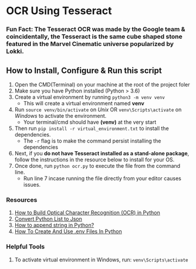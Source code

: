 # OCR Using Tesseract
### Fun Fact: The Tesseract OCR was made by the Google team & coincidentally, the Tesseract is the same cube shaped stone featured in the Marvel Cinematic universe popularized by Lokki.

## How to Install, Configure & Run this script
1. Open the CMD(Terminal) on your machine at the root of the project foler
2. Make sure you have Python installed (Python > 3.6)
3. Create a virtual environment by running `python3 -m venv venv`
    - This will create a virtual environment named **venv**
4. Run `source venv/bin/activate` on *Unix* OR `venv\Scripts\activate` on *Windows* to activate the environment.
    - Your terminal/cmd should have **(venv)** at the very start
5. Then run `pip install -r virtual_environment.txt` to install the dependencies.
    - The `-r` flag is to make the command persist installing the dependencies
6. Next, if you **do not have Tesseract installed as a stand-alone package**, follow the instructions in the resource below to install for your OS.
7. Once done, run `python ocr.py` to execute the file from the command line. 
    - Run line 7 incase running the file directly from your editor causes issues.


### Resources
1. [How to Build Optical Character Recognition (OCR) in Python](https://builtin.com/data-science/python-ocr)
2. [Convert Python List to Json](https://www.geeksforgeeks.org/convert-python-list-to-json/)
3. [How to append string in Python?](https://codedamn.com/news/python/append-string-in-python)
4. [How To Create And Use .env Files In Python](https://www.geeksforgeeks.org/how-to-create-and-use-env-files-in-python/)

### Helpful Tools
1. To activate virtual environment in Windows, run:
    `venv\Scripts\activate`

